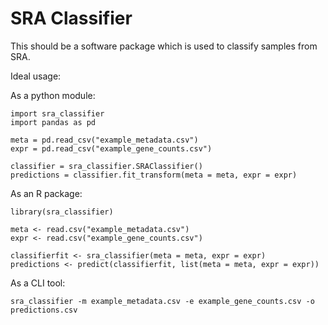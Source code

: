 # SRA Classifier 

This should be a software package which is used to classify samples from SRA.

Ideal usage:

As a python module:

```
import sra_classifier
import pandas as pd

meta = pd.read_csv("example_metadata.csv")
expr = pd.read_csv("example_gene_counts.csv")

classifier = sra_classifier.SRAClassifier()
predictions = classifier.fit_transform(meta = meta, expr = expr)

```

As an R package:

```
library(sra_classifier)

meta <- read.csv("example_metadata.csv")
expr <- read.csv("example_gene_counts.csv")

classifierfit <- sra_classifier(meta = meta, expr = expr)
predictions <- predict(classifierfit, list(meta = meta, expr = expr))

```


As a CLI tool:

```commandline
sra_classifier -m example_metadata.csv -e example_gene_counts.csv -o predictions.csv
```


